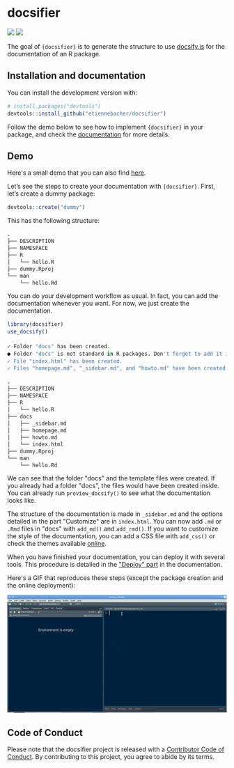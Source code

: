# docsifier

<!-- badges: start -->
[![](https://codecov.io/gh/etiennebacher/docsifier/branch/master/graphs/badge.svg)](https://codecov.io/github/etiennebacher/docsifier)
[![](https://github.com/etiennebacher/docsifier/workflows/R-CMD-check/badge.svg)](https://github.com/etiennebacher/docsifier/actions)
<!-- badges: end -->

The goal of `{docsifier}` is to generate the structure to use [docsify.js](https://docsify.js.org/#/) for the documentation of an R
package.

## Installation and documentation

You can install the development version with:

``` r
# install.packages("devtools")
devtools::install_github("etiennebacher/docsifier")
```
Follow the demo below to see how to implement `{docsifier}` in your package, and check the [documentation](https://docsifier.etiennebacher.com) for more details.


## Demo

Here's a small demo that you can also find [here](https://docsifier.etiennebacher.com/#/demo). 

Let’s see the steps to create your documentation with `{docsifier}`. First, let’s create a dummy package:

``` r
devtools::create("dummy")
```

This has the following structure:

    .
    ├── DESCRIPTION
    ├── NAMESPACE
    ├── R
    │   └── hello.R
    ├── dummy.Rproj
    └── man
        └── hello.Rd

You can do your development workflow as usual. In fact, you can add the documentation whenever you want. For now, we just create the documentation.

```r
library(docsifier)
use_docsify()

✓ Folder "docs" has been created.
● Folder "docs" is not standard in R packages. Don't forget to add it in .buildignore.
✓ File "index.html" has been created.
✓ Files "homepage.md", "_sidebar.md", and "howto.md" have been created.
```

```
.
├── DESCRIPTION
├── NAMESPACE
├── R
│   └── hello.R
├── docs
│   ├── _sidebar.md
│   ├── homepage.md
│   ├── howto.md
│   └── index.html
├── dummy.Rproj
└── man
    └── hello.Rd
```

We can see that the folder "docs" and the template files were created. If you already had a folder "docs", the files would have been created inside. You can already run `preview_docsify()` to see what the documentation looks like. 

The structure of the documentation is made in `_sidebar.md` and the options detailed in the part "Customize" are in `index.html`. You can now add `.md` or `.Rmd` files in "docs" with `add_md()` and `add_rmd()`. If you want to customize the style of the documentation, you can add a CSS file with `add_css()` or check the themes available [online](https://docsify.js.org/#/themes).

When you have finished your documentation, you can deploy it with several tools. This procedure is detailed in the ["Deploy" part](https://docsifier.etiennebacher.com/#/deploy) in the documentation. 

Here's a GIF that reproduces these steps (except the package creation and the online deployment):

![](docs/_assets/image/demo.gif)

## Code of Conduct

Please note that the docsifier project is released with a [Contributor Code of Conduct](https://contributor-covenant.org/version/2/0/CODE_OF_CONDUCT.html). By contributing to this project, you agree to abide by its terms.
